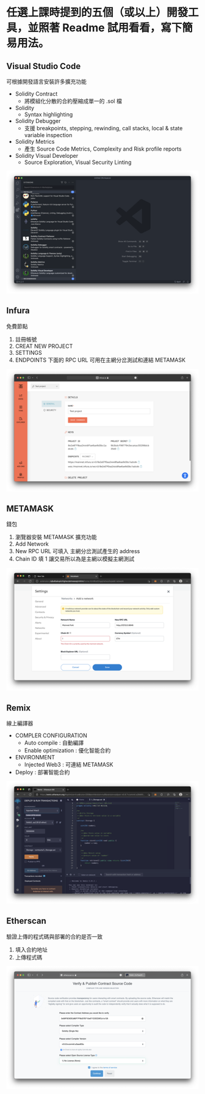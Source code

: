 # 任選上課時提到的五個（或以上）開發工具，並照著 Readme 試用看看，寫下簡易用法。

## Visual Studio Code

可根據開發語言安裝許多擴充功能

- Solidity Contract
  - 將模組化分散的合約壓縮成單一的 .sol 檔
- Solidity
  - Syntax highlighting
- Solidity Debugger
  - 支援 breakpoints, stepping, rewinding, call stacks, local & state variable inspection
- Solidity Metrics
  - 產生 Source Code Metrics, Complexity and Risk profile reports
- Solidity Visual Developer
  - Source Exploration, Visual Security Linting

![](vscode.png)

## Infura

免費節點

1. 註冊帳號
2. CREAT NEW PROJECT
3. SETTINGS
4. ENDPOINTS 下面的 RPC URL 可用在主網分岔測試和連結 METAMASK

![](infura.png)

## METAMASK

錢包

1. 瀏覽器安裝 METAMASK 擴充功能
2. Add Network
3. New RPC URL 可填入 主網分岔測試產生的 address
4. Chain ID 填 1 讓交易所以為是主網以模擬主網測試

![](metamask.png)

## Remix

線上編譯器

- COMPLER CONFIGURATION
  - Auto compile : 自動編譯
  - Enable optimization : 優化智能合約
- ENVIRONMENT
  - Injected Web3 : 可連結 METAMASK
- Deploy : 部署智能合約

![](remix.png)

## Etherscan

驗證上傳的程式碼與部署的合約是否一致

1. 填入合約地址
2. 上傳程式碼

![](etherscan.png)
